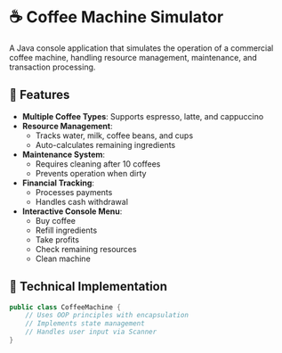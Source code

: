 # ☕ Coffee Machine Simulator

A Java console application that simulates the operation of a commercial coffee machine, handling resource management, maintenance, and transaction processing.

## 🚀 Features

- **Multiple Coffee Types**: Supports espresso, latte, and cappuccino
- **Resource Management**:
  - Tracks water, milk, coffee beans, and cups
  - Auto-calculates remaining ingredients
- **Maintenance System**:
  - Requires cleaning after 10 coffees
  - Prevents operation when dirty
- **Financial Tracking**:
  - Processes payments
  - Handles cash withdrawal
- **Interactive Console Menu**:
  - Buy coffee
  - Refill ingredients
  - Take profits
  - Check remaining resources
  - Clean machine

## 🔧 Technical Implementation

```java
public class CoffeeMachine {
    // Uses OOP principles with encapsulation
    // Implements state management 
    // Handles user input via Scanner
}

